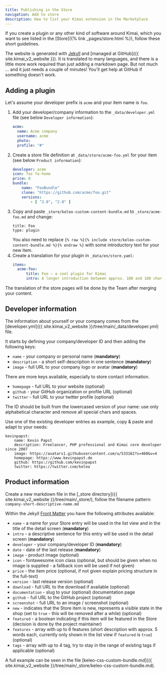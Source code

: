 ```yaml
---
title: Publishing in the Store
navigation: Add to store
description: How to list your Kimai extension in the Marketplace 
---
```


If you create a plugin or any other kind of software around Kimai, 
which you want to see listed in the [Store]({% link _pages/store.html %}), follow these short guidelines.

The website is generated with [Jekyll](https://jekyllrb.com) and [managed at GitHub]({{ site.kimai_v2_website }}).
It is translated to many languages, and there is a little more work required than just adding a markdown page. 
But not much ... and it just needs a couple of minutes! You'll get help at GitHub if something doesn't work.

## Adding a plugin

Let's assume your developer prefix is `acme` and your item name is `foo`. 

1. Add your developer/company information to the `_data/developer.yml` file (see below `Developer information`):
    ```yaml
    acme:
      name: Acme company
      username: acme
      photo:
      profile: "#"
    ```
2. Create a store file definition at `_data/store/acme-foo.yml` for your item  (see below `Product information`):
    ```yaml
    developer: acme
    icon: fas fa-home
    price: 0
    bundle:
        name: "FooBundle"
        clone: "https://github.com/acme/foo.git"
        versions:
            - [ "2.0", "2.0" ]
    ```
3. Copy and paste `_store/keleo-custom-content-bundle.md` to `_store/acme-foo.md` and change:
    ```
    title: Foo
    type: plugin
    ```
    You also need to replace `{% raw %}{% include store/keleo-custom-content-bundle.md %}{% endraw %}` with some introductory text for your new item.
4. Create a translation for your plugin in `_data/en/store.yaml`:
    ```yaml
    items:
      acme-foo:
          title: Foo — a cool plugin for Kimai
          intro: A longer introduction between approx. 100 and 180 character 
    ```

The translation of the store pages will be done by the Team after merging your content.

## Developer information

The information about yourself or your company comes from the [developer.yml]({{ site.kimai_v2_website }}/tree/main/_data/developer.yml) file.

It starts by defining your company/developer ID and then adding the following keys:

- `name` - your company or personal name (**mandatory**)
- `description` - a short self-description in one sentence (**mandatory**)
- `image` - full URL to your company logo or avatar (**mandatory**)

There are more keys available, especially to store contact information. 

- `homepage` - full URL to your website (optional)
- `github` - your GitHub organization or profile URL (optional)
- `twitter` - full URL to your twitter profile (optional)

The ID should be built from the lowercased version of your name: use only alphabetical character and remove all special chars and spaces.

Use one of the existing developer entries as example, copy & paste and adapt to your needs:

```
kevinpapst:
    name: Kevin Papst
    description: Freelancer, PHP professional and Kimai core developer since 2007
    image: https://avatars1.githubusercontent.com/u/533162?s=460&v=4
    homepage: https://www.kevinpapst.de
    github: https://github.com/kevinpapst
    twitter: https://twitter.com/keleo
```

## Product information

Create a new markdown file in the [_store directory]({{ site.kimai_v2_website }}/tree/main/_store/), follow the filename pattern:
`company-short-descriptive-name.md`

Within the Jekyll [Front Matter](https://jekyllrb.com/docs/front-matter/) you have the following attributes available:

- `name` - a name for your Store entry will be used in the list view and in the title of the detail screen (**mandatory**)
- `intro` - a descriptive sentence for this entry will be used in the detail screen (**mandatory**)
- `developer` - your company/developer ID (**mandatory**)
- `date` - date of the last release (**mandatory**)
- `image` - product image (optional)
- `icon` - fontawesome icon class (optional, but should be given when no image is supplied - a fallback icon will be used if not given)
- `price` - the item price (optional, if not given explain pricing structure in the full-text)
- `version` - last release version (optional)
- `download` - full URL to the download if available (optional)
- `documentation` - slug to your (optional) documentation page
- `github` - full URL to the GitHub project (optional)
- `screenshot` - full URL to an image / screenshot (optional)
- `new` - indicates that the Store item is new, represents a visible state in the shop (set to `true` - this will be removed after a while) (optional)
- `featured` - a boolean indicating if this item will be featured in the Store (decision is done by the project maintainer) 
- `features` - array with up to 6 features (short description with approx. 5 words each, currently only shown in the list view if `featured` is `true`) (optional) 
- `tags` - array with up to 4 tag, try to stay in the range of existing tags if applicable (optional)

A full example can be seen in the file [keleo-css-custom-bundle.md]({{ site.kimai_v2_website }}/tree/main/_store/keleo-css-custom-bundle.md).

